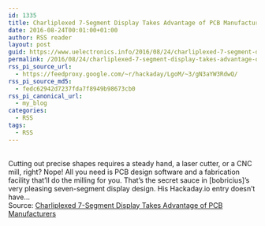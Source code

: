```yaml
---
id: 1335
title: Charliplexed 7-Segment Display Takes Advantage of PCB Manufacturers
date: 2016-08-24T00:01:00+01:00
author: RSS reader
layout: post
guid: https://www.uelectronics.info/2016/08/24/charliplexed-7-segment-display-takes-advantage-of-pcb-manufacturers/
permalink: /2016/08/24/charliplexed-7-segment-display-takes-advantage-of-pcb-manufacturers/
rss_pi_source_url:
  - https://feedproxy.google.com/~r/hackaday/LgoM/~3/gN3aYW3RdwQ/
rss_pi_source_md5:
  - fedc62942d7237fda7f8949b98673cb0
rss_pi_canonical_url:
  - my_blog
categories:
  - RSS
tags:
  - RSS
---
```

&#013;  
Cutting out precise shapes requires a steady hand, a laser cutter, or a CNC mill, right? Nope! All you need is PCB design software and a fabrication facility that’ll do the milling for you. That’s the secret sauce in [bobricius]’s very pleasing seven-segment display design. His Hackaday.io entry doesn’t have…&#013;  
Source: <a href="https://feedproxy.google.com/~r/hackaday/LgoM/~3/gN3aYW3RdwQ/" target="_blank">Charliplexed 7-Segment Display Takes Advantage of PCB Manufacturers</a>